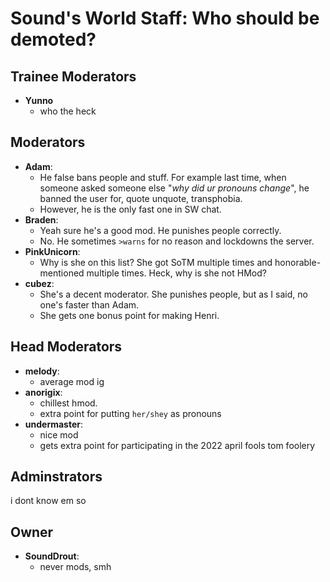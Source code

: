 # Sound's World Staff: Who should be demoted?

## Trainee Moderators
* **Yunno**
  * who the heck

## Moderators
* **Adam**:
  * He false bans people and stuff. For example last time, when someone asked someone else "_why did ur pronouns change_", he banned the user for, quote unquote, transphobia.
  * However, he is the only fast one in SW chat.
* **Braden**:
  * Yeah sure he's a good mod. He punishes people correctly.
  * No. He sometimes `>warns` for no reason and lockdowns the server.
* **PinkUnicorn**:
  * Why is she on this list? She got SoTM multiple times and honorable-mentioned multiple times. Heck, why is she not HMod?
* **cubez**:
  * She's a decent moderator. She punishes people, but as I said, no one's faster than Adam.
  * She gets one bonus point for making Henri.
 
 ## Head Moderators
 * **melody**:
   * average mod ig
 * **anorigix**:
   * chillest hmod.
   * extra point for putting `her/shey` as pronouns
 * **undermaster**:
   * nice mod
   * gets extra point for participating in the 2022 april fools tom foolery

## Adminstrators
i dont know em so

## Owner
* **SoundDrout**:
  * never mods, smh

